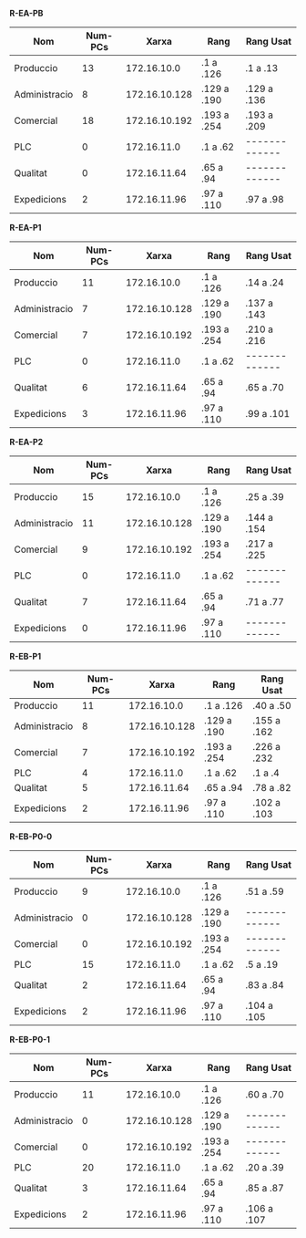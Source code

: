 **R-EA-PB**

|Nom|Num-PCs|Xarxa|Rang|Rang Usat|
|---|---|---|---|---|
|Produccio|	13|	172.16.10.0|		.1 a .126|	.1 a .13|		
|Administracio|	8|	172.16.10.128|		.129 a .190|	.129 a .136|		
|Comercial|	18|	172.16.10.192|		.193 a .254|	.193 a .209|		
|PLC	|	0|	172.16.11.0|		.1 a .62|-------------|		
|Qualitat|  0|	172.16.11.64|	.65 a .94|-------------|		
|Expedicions|	2|	172.16.11.96|		.97 a .110|	.97 a .98|



**R-EA-P1**

|Nom|Num-PCs|Xarxa|Rang|Rang Usat|
|---|---|---|---|---|
|Produccio|	11|	172.16.10.0|		.1 a .126|	.14 a .24|		
|Administracio|	7|	172.16.10.128|		.129 a .190|	.137 a .143|		
|Comercial|	7|	172.16.10.192|		.193 a .254|	.210 a .216|		
|PLC	|	0|	172.16.11.0|		.1 a .62|-------------|		
|Qualitat|	6|	172.16.11.64|	.65 a .94|  .65 a .70|		
|Expedicions|	3|	172.16.11.96|		.97 a .110|	.99 a .101|



**R-EA-P2**

|Nom|Num-PCs|Xarxa|Rang|Rang Usat|
|---|---|---|---|---|
|Produccio|	15|	172.16.10.0|		.1 a .126|	.25 a .39|		
|Administracio|	11|	172.16.10.128|		.129 a .190|	.144 a .154|		
|Comercial|	9|	172.16.10.192|		.193 a .254|	.217 a .225|		
|PLC	|	0|	172.16.11.0|		.1 a .62|-------------|		
|Qualitat|	7|	172.16.11.64|	.65 a .94|  .71 a .77|		
|Expedicions|	0|	172.16.11.96|		.97 a .110|-------------|



**R-EB-P1**

|Nom|Num-PCs|Xarxa|Rang|Rang Usat|
|---|---|---|---|---|
|Produccio|	11|	172.16.10.0|		.1 a .126|	.40 a .50|		
|Administracio|	8|	172.16.10.128|		.129 a .190|	.155 a .162|		
|Comercial|	7|	172.16.10.192|		.193 a .254|	.226 a .232|		
|PLC	|	4|	172.16.11.0|		.1 a .62| .1 a .4|		
|Qualitat|	5|	172.16.11.64|	.65 a .94|  .78 a .82|		
|Expedicions|	2|	172.16.11.96|		.97 a .110| .102 a .103|



**R-EB-P0-0**

|Nom|Num-PCs|Xarxa|Rang|Rang Usat|
|---|---|---|---|---|
|Produccio|	9|	172.16.10.0|		.1 a .126|	.51 a .59|		
|Administracio|	0|	172.16.10.128|		.129 a .190|-------------|		
|Comercial|	0|	172.16.10.192|		.193 a .254|-------------|		
|PLC	|	15|	172.16.11.0|		.1 a .62| .5 a .19|		
|Qualitat|	2|	172.16.11.64|	.65 a .94|  .83 a .84|		
|Expedicions|	2|	172.16.11.96|		.97 a .110| .104 a .105|



**R-EB-P0-1**

|Nom|Num-PCs|Xarxa|Rang|Rang Usat|
|---|---|---|---|---|
|Produccio|	11|	172.16.10.0|		.1 a .126|	.60 a .70|		
|Administracio|	0|	172.16.10.128|		.129 a .190|-------------|		
|Comercial|	0|	172.16.10.192|		.193 a .254|-------------|		
|PLC	|	20|	172.16.11.0|		.1 a .62| .20 a .39|		
|Qualitat|	3|	172.16.11.64|	.65 a .94|  .85 a .87|		
|Expedicions|	2|	172.16.11.96|		.97 a .110| .106 a .107|

